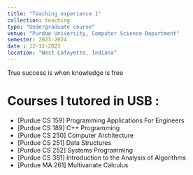 ```yaml
---
title: "Teaching experience 1"
collection: teaching
type: "Undergraduate course"
venue: "Purdue University, Computer Science Department"
semester: 2023-2024 
date : 12-12-2023
location: "West Lafayette, Indiana"
---
```


True success is when knowledge is free

Courses I tutored in USB :
=========================
- [Purdue CS 159] Programming Applications For Engineers  
- [Purdue CS 189] C++ Programming  
- [Purdue CS 250] Computer Architecture  
- [Purdue CS 251] Data Structures  
- [Purdue CS 252] Systems Programming  
- [Purdue CS 381] Introduction to the Analysis of Algorithms  
- [Purdue MA 261] Multivariate Calculus
